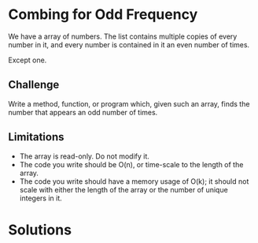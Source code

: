# Combing for Odd Frequency

We have a array of numbers. The list contains multiple copies of every number in it, and every number is contained in it an even number of times.

Except one.

## Challenge

Write a method, function, or program which, given such an array, finds the number that appears an odd number of times.

## Limitations

* The array is read-only. Do not modify it.
* The code you write should be O(n), or time-scale to the length of the array.
* The code you write should have a memory usage of O(k); it should not scale with either the length of the array or the number of unique integers in it.

# Solutions

